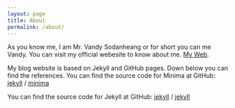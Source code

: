 ```yaml
---
layout: page
title: About
permalink: /about/
---
```


As you know me, I am Mr. Vandy Sodanheang or for short you can me Vandy. You can visit my official webesite to know about me. [My Web](https://vandysodanheang.info).

My blog website is based on Jekyll and GitHub pages. Down below you can find the references.
You can find the source code for Minima at GitHub:
[jekyll][jekyll-organization] /
[minima](https://github.com/jekyll/minima)

You can find the source code for Jekyll at GitHub:
[jekyll][jekyll-organization] /
[jekyll](https://github.com/jekyll/jekyll)


[jekyll-organization]: https://github.com/jekyll